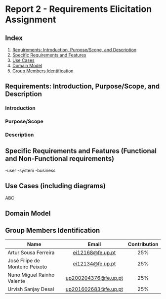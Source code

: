# Report 2 - Requirements Elicitation Assignment 
## Index
1. [Requirements: Introduction, Purpose/Scope, and Description](#Requirements)
2. [Specific Requirements and Features](#SpecificReq)
3. [Use Cases](#UseCases)
4. [Domain Model](#DomainModel)
5. [Group Members Identification](#Group)

## Requirements: Introduction, Purpose/Scope, and Description <a name="Requirements"> </a>

### Introduction

### Purpose/Scope

### Description

## Specific Requirements and Features (Functional and Non-Functional requirements) <a name="SpecificReq"> </a>
-user
-system
-business
## Use Cases (including diagrams) <a name="UseCases"> </a>
ABC
## Domain Model <a name="DomainModel"> </a>

## Group Members Identification <a name="Group"> </a>

|               Name              |         Email        | Contribution |
|---------------------------------|:--------------------:|:------------:|
| Artur Sousa Ferreira            | ei12168@fe.up.pt     |      25%     |
| José Filipe de Monteiro Peixoto | ei12134@fe.up.pt     |      25%     |
| Nuno Miguel Rainho Valente      | up200204376@fe.up.pt |      25%     |
| Urvish Sanjay Desai                    | up201602683@fe.up.pt |      25%     |
